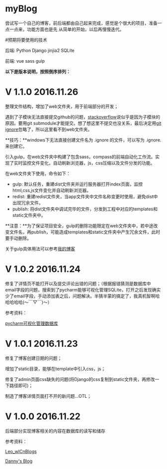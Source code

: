 # myBlog

尝试写一个自己的博客，前后端都由自己起来完成，感觉是个很大的项目，准备一点一点来，功能方面也是先 从简单的开始，以后再慢慢迭代。

#预期将要使用的技术

后端: Python Django jinjia2 SQLite 

前端: vue sass gulp 


**以下是版本说明，按照倒序排列：**







# V 1.1.0   2016.11.26
整理文件结构，增加了web文件夹，用于前端部分的开发；

遇到了子模块无法直接提交github的问题，[stackoverflow](http://stackoverflow.com/questions/8488887/git-error-changes-not-staged-for-commit "Title")说似乎是因为子模块的原因。要用git submodule才能提交。想了想这里不提交也没关系，最后决定用[git ignore](http://www.cnblogs.com/haiq/archive/2012/12/26/2833746.html "Title")忽略了，所以这里看不到web文件夹。

**技巧：**windows下无法直接创建文件名为 .ignore 的文件，可以写为 .ignore. 来创建它。

引入gulp，在web文件夹中构建了包含sass，compass的前端自动化工作流。实现了实时监控文件变化，自动刷新浏览器，js，css压缩以及文件分发的功能。

在web文件夹下使用，命令如下：
* gulp: 默认任务，重建dist文件夹并运行服务器打开index页面，监控html,css,js文件变化并自动刷新浏览器。
* redist: 重建redist文件夹，当app文件夹中文件名称变更时使用，避免dist中出现冗余文件。
* publish: 将dist文件夹中调试完毕的文件，分发到工程中对应的templates和static文件夹中。

**注意：**为了保证项目安全，gulp的删除功能限定在web文件夹中，若中途改变文件名，再publish，可能造成templates和static文件夹中产生冗余文件，此时要手动删除。

关于gulp具体用法可以参考[我的博客](http://blog.csdn.net/Creabine/article/details/52182772 "Title")





# V 1.0.2  2016.11.24
修复了详情页不能打开以及提交评论出错的问题；（根据报错猜测是数据库中email字段的问题，搜索到了pycharm能够可视化管理SQLite，打开之后发现确实少了email字段，手动添加表之后，问题解决。半猜半蒙的搞定了，我真机智啊哈哈哈哈哈(～￣▽￣)～）

参考资料：

[pycharm可视化管理数据库](http://www.thinksaas.cn/topics/0/499/499418.html "Title")





# V 1.0.1  2016.11.23
修复了博客创建日期的问题；

增加了static目录，能够在template中引入css，js；

修复了admin页面css缺失的问题(将Django的css复制到static文件夹，再修改一下路径即可)；

制造了博客详情页面打不开的新问题...OTL；





# V 1.0.0  2016.11.22
后端部分实现博客相关的内容在数据库的读写和储存

参考资料：

[Leo_wlCnBlogs](http://www.cnblogs.com/Leo_wl/p/5824541.html "Title")

[Danny's Blog](http://www.dannysite.com/blog/?cat=3 "Title")








